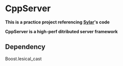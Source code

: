 # CppServer

**This is a practice project referencing [Sylar](https://github.com/sylar-yin/sylar)'s code**

**CppServer is a high-perf ditributed server framework**

## Dependency
Boost.lesical_cast
